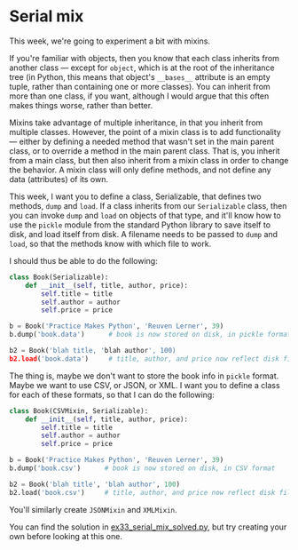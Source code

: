 # Serial mix

This week, we're going to experiment a bit with mixins.

If you're familiar with objects, then you know that each class inherits from another class — except for `object`, which is at the root of the inheritance tree (in Python, this means that object's `__bases__` attribute is an empty tuple, rather than containing one or more classes). You can inherit from more than one class, if you want, although I would argue that this often makes things worse, rather than better.

Mixins take advantage of multiple inheritance, in that you inherit from multiple classes. However, the point of a mixin class is to add functionality — either by defining a needed method that wasn't set in the main parent class, or to override a method in the main parent class. That is, you inherit from a main class, but then also inherit from a mixin class in order to change the behavior. A mixin class will only define methods, and not define any data (attributes) of its own.

This week, I want you to define a class, Serializable, that defines two methods, `dump` and `load`. If a class inherits from our `Serializable` class, then you can invoke `dump` and `load` on objects of that type, and it'll know how to use the `pickle` module from the standard Python library to save itself to disk, and load itself from disk. A filename needs to be passed to `dump` and `load`, so that the methods know with which file to work.

I should thus be able to do the following:

```python
class Book(Serializable):
    def __init__(self, title, author, price):
        self.title = title
        self.author = author
        self.price = price

b = Book('Practice Makes Python', 'Reuven Lerner', 39)
b.dump('book.data')      # book is now stored on disk, in pickle format

b2 = Book('blah title, 'blah author', 100)
b2.load('book.data')     # title, author, and price now reflect disk file
```

The thing is, maybe we don't want to store the book info in `pickle` format. Maybe we want to use CSV, or JSON, or XML. I want you to define a class for each of these formats, so that I can do the following:

```python
class Book(CSVMixin, Serializable):
    def __init__(self, title, author, price):
        self.title = title
        self.author = author
        self.price = price

b = Book('Practice Makes Python', 'Reuven Lerner', 39)
b.dump('book.csv')      # book is now stored on disk, in CSV format

b2 = Book('blah title', 'blah author', 100)
b2.load('book.csv')     # title, author, and price now reflect disk file
```

You'll similarly create `JSONMixin` and `XMLMixin`.

You can find the solution in [ex33_serial_mix_solved.py](ex33_serial_mix_solved.py), but try creating your own before looking at this one.
